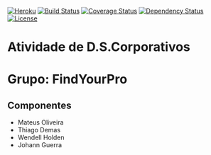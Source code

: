 [![Heroku](http://heroku-badge.herokuapp.com/?app=fypcorp&root=index.jsf)](https://fypcorp.herokuapp.com)
[![Build Status](https://travis-ci.org/mateusocb/findyourprocorp.svg?branch=master)](https://travis-ci.org/mateusocb/findyourprocorp)
[![Coverage Status](https://coveralls.io/repos/github/mateusocb/findyourprocorp/badge.svg?branch=master)](https://coveralls.io/github/mateusocb/findyourprocorp?branch=master)
[![Dependency Status](https://www.versioneye.com/user/projects/57e8705fbd6fa600512e379d/badge.svg?style=flat-square)](https://www.versioneye.com/user/projects/57e8705fbd6fa600512e379d)
[![License](http://img.shields.io/:license-apache-blue.svg)](http://www.apache.org/licenses/LICENSE-2.0.html)
# Atividade de D.S.Corporativos
# Grupo: FindYourPro
## Componentes
* Mateus Oliveira
* Thiago Demas
* Wendell Holden
* Johann Guerra

